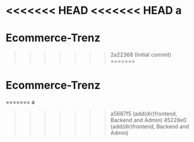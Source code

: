 <<<<<<< HEAD
<<<<<<< HEAD
a
=======
# Ecommerce-Trenz
>>>>>>> 2a22368 (Initial commit)
=======
# Ecommerce-Trenz
=======
a
>>>>>>> a5687f5 (add(dir)frontend, Backend and Admin)
>>>>>>> 45228e0 (add(dir)frontend, Backend and Admin)
